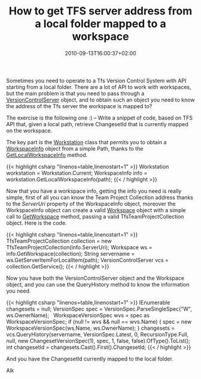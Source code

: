 ﻿---
title: "How to get TFS server address from a local folder mapped to a workspace"
description: ""
date: 2010-09-13T16:00:37+02:00
draft: false
tags: [Team Foundation Server,TfsAPI]
categories: [Team Foundation Server]
---
Sometimes you need to operate to a Tfs Version Control System with API starting from a local folder. There are a lot of API to work with workspaces, but the main problem is that you need to pass through a [VersionControlServer](http://msdn.microsoft.com/en-us/library/bb171724%28v=VS.100%29.aspx) object, and to obtain such an object you need to know the address of the Tfs server the workspace is mapped to?

The exercise is the following one :) – Write a snippet of code, based on TFS API that, given a local path, retrieve ChangesetId that is currently mapped on the workspace.

The key part is the [Workstation](http://msdn.microsoft.com/en-us/library/microsoft.teamfoundation.versioncontrol.client.workstation%28v=VS.100%29.aspx) class that permits you to obtain a [WorkspaceInfo](http://msdn.microsoft.com/en-us/library/microsoft.teamfoundation.versioncontrol.client.workspaceinfo.aspx) object from a simple Path, thanks to the [GetLocalWorkspaceInfo](http://msdn.microsoft.com/en-us/library/bb139693.aspx) method.

{{< highlight csharp "linenos=table,linenostart=1" >}}
Workstation workstation = Workstation.Current;
WorkspaceInfo info = workstation.GetLocalWorkspaceInfo(path);
{{< / highlight >}}

Now that you have a workspace info, getting the info you need is really simple, first of all you can know the Team Project Collection address thanks to the *ServerUri* property of the WorkspaceInfo object, moreover the WorkspaceInfo object can create a valid [Workspace](http://msdn.microsoft.com/en-us/library/microsoft.teamfoundation.versioncontrol.client.workspace.aspx) object with a simple call to [GetWorkspace](http://msdn.microsoft.com/en-us/library/ff732927.aspx) method, passing a valid TfsTeamProjectCollection object. Here is the code.

{{< highlight csharp "linenos=table,linenostart=1" >}}
TfsTeamProjectCollection collection = new TfsTeamProjectCollection(info.ServerUri);
Workspace ws = info.GetWorkspace(collection);
String servername = ws.GetServerItemForLocalItem(path);
VersionControlServer vcs = collection.GetService<VersionControlServer>();
{{< / highlight >}}

Now you have both the VersionControlServer object and the Workspace object, and you can use the QueryHistory method to know the information you need.

{{< highlight csharp "linenos=table,linenostart=1" >}}
IEnumerable changesets = null;
VersionSpec spec = VersionSpec.ParseSingleSpec("W", ws.OwnerName);
 
WorkspaceVersionSpec wvs = spec as WorkspaceVersionSpec;
if (null != wvs && null == wvs.Name)
{
spec = new WorkspaceVersionSpec(ws.Name, ws.OwnerName);
}
changesets = vcs.QueryHistory(servername, VersionSpec.Latest, 0, RecursionType.Full, null,
new ChangesetVersionSpec(1), spec, 1, false, false).OfType<Changeset>().ToList();
int changesetId = changesets.Cast<Changeset>().First().ChangesetId;
{{< / highlight >}}

And you have the ChangesetId currently mapped to the local folder.

Alk
